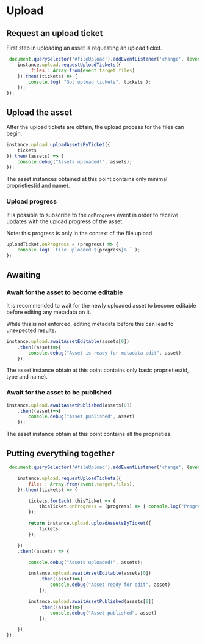 # Upload

## Request an upload ticket

First step in uploading an asset is requesting an upload ticket.

```js
 document.querySelector('#fileUpload').addEventListener('change', (event)=>{
    instance.upload.requestUploadTickets({
         files : Array.from(event.target.files)
    }).then((tickets) => {
        console.log( "Got upload tickets", tickets );    
    });
});
```

## Upload the asset

After the upload tickets are obtain, the upload process for the files can begin.

```js
instance.upload.uploadAssetsByTicket({
    tickets
}).then((assets) => {
	console.debug("Assets uploaded!", assets);
});
```
The asset instances obtained at this point contains only minimal proprieties(id and name).

### Upload progress

It is possible to subscribe to the ```onProgress``` event in order to receive updates with the upload progress of the asset.

Note: this progress is only in the context of the file upload.   

```js
uploadTicket.onProgress = (progress) => {
	console.log( `File uploaded ${progress}%.` );
};
```

## Awaiting

### Await for the asset to become editable

It is recommended to wait for the newly uploaded asset to become editable before editing any metadata on it. 

While this is not enforced, editing metadata before this can lead to unexpected results.

```js
instance.upload.awaitAssetEditable(assets[0])
    .then((asset)=>{
        console.debug("Asset is ready for metadata edit", asset)
    });
```

The asset instance obtain at this point contains only basic proprieties(id, type and name).

### Await for the asset to be published

```js
instance.upload.awaitAssetPublished(assets[0])
    .then((asset)=>{
        console.debug("Asset published", asset)
    });
```

The asset instance obtain at this point contains all the proprieties.

## Putting everything together 

```js
 document.querySelector('#fileUpload').addEventListener('change', (event)=>{

    instance.upload.requestUploadTickets({
        files : Array.from(event.target.files),
    }).then((tickets) => {

        tickets.forEach( thisTicket => { 
        	thisTicket.onProgress = (progress) => { console.log("Progress", progress) }; 
        });

        return instance.upload.uploadAssetsByTicket({ 
            tickets
        });

    })
    .then((assets) => {

        console.debug("Assets uploaded!", assets);

        instance.upload.awaitAssetEditable(assets[0])
            .then((asset)=>{
                console.debug("Asset ready for edit", asset)
            });

        instance.upload.awaitAssetPublished(assets[0])
            .then((asset)=>{
                console.debug("Asset published", asset)
            });

    });
});
```
